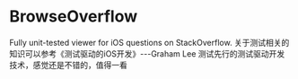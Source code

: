 # BrowseOverflow
Fully unit-tested viewer for iOS questions on StackOverflow. 
关于测试相关的知识可以参考《测试驱动的iOS开发》---Graham Lee
测试先行的测试驱动开发技术，感觉还是不错的，值得一看
